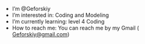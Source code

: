 - I’m @Geforskiy
- I’m interested in:  Coding and Modeling
- I’m currently learning:  level 4 Coding
- How to reach me:  You can reach me by my Gmail ( Geforskiy@gmail.com) 

